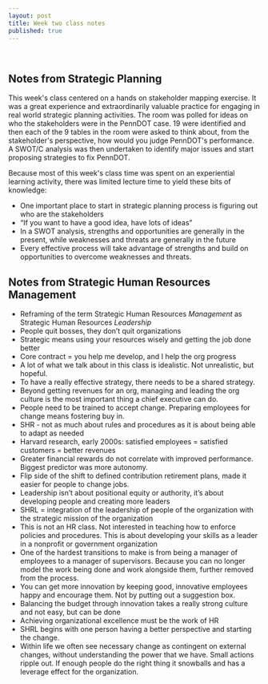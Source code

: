 ```yaml
---
layout: post
title: Week two class notes
published: true
---
```

&nbsp;

## Notes from Strategic Planning

This week's class centered on a hands on stakeholder mapping exercise. It was a great experience and extraordinarily valuable practice for engaging in real world strategic planning activities. The room was polled for ideas on who the stakeholders were in the PennDOT case. 19 were identified and then each of the 9 tables in the room were asked to think about, from the stakeholder's perspective, how would you judge PennDOT's performance. A SWOT/C analysis was then undertaken to identify major issues and start proposing strategies to fix PennDOT.

Because most of this week's class time was spent on an experiential learning activity, there was limited lecture time to yield these bits of knowledge:

* One important place to start in strategic planning process is figuring out who are the stakeholders
* “If you want to have a good idea, have lots of ideas”
* In a SWOT analysis, strengths and opportunities are generally in the present, while weaknesses and threats are generally in the future
* Every effective process will take advantage of strengths and build on opportunities to overcome weaknesses and threats.

## Notes from Strategic Human Resources Management

* Reframing of the term Strategic Human Resources _Management_ as Strategic Human Resources _Leadership_
* People quit bosses, they don’t quit organizations
* Strategic means using your resources wisely and getting the job done better
* Core contract = you help me develop, and I help the org progress
* A lot of what we talk about in this class is idealistic. Not unrealistic, but hopeful.
* To have a really effective strategy, there needs to be a shared strategy.
* Beyond getting revenues for an org, managing and leading the org culture is the most important thing a chief executive can do.
* People need to be trained to accept change. Preparing employees for change means fostering buy in.
* SHR - not as much about rules and procedures as it is about being able to adapt as needed
* Harvard research, early 2000s: satisfied employees = satisfied customers = better revenues
* Greater financial rewards do not correlate with improved performance. Biggest predictor was more autonomy.
* Flip side of the shift to defined contribution retirement plans, made it easier for people to change jobs.
* Leadership isn’t about positional equity or authority, it’s about developing people and creating more leaders
* SHRL = integration of the leadership of people of the organization with the strategic mission of the organization
* This is not an HR class. Not interested in teaching how to enforce policies and procedures. This is about developing your skills as a leader in a nonprofit or government organization
* One of the hardest transitions to make is from being a manager of employees to a manager of supervisors. Because you can no longer model the work being done and work alongside them, further removed from the process.
* You can get more innovation by keeping good, innovative employees happy and encourage them. Not by putting out a suggestion box.
* Balancing the budget through innovation takes a really strong culture and not easy, but can be done
* Achieving organizational excellence must be the work of HR
* SHRL begins with one person having a better perspective and starting the change.
* Within life we often see necessary change as contingent on external changes, without understanding the power that we have. Small actions ripple out. If enough people do the right thing it snowballs and has a leverage effect for the organization.
